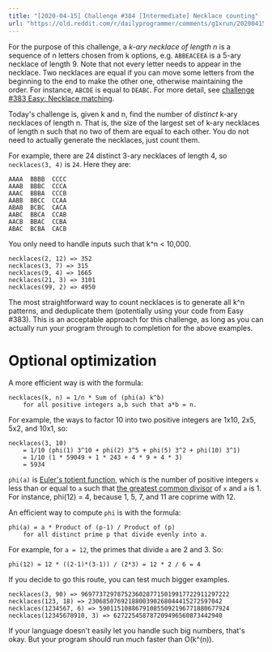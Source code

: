 ```yaml
---
title: "[2020-04-15] Challenge #384 [Intermediate] Necklace counting"
url: "https://old.reddit.com/r/dailyprogrammer/comments/g1xrun/20200415_challenge_384_intermediate_necklace/"
---
```


For the purpose of this challenge, a *k-ary necklace of length n* is a sequence of n letters chosen from k options, e.g. `ABBEACEEA` is a 5-ary necklace of length 9. Note that not every letter needs to appear in the necklace. Two necklaces are equal if you can move some letters from the beginning to the end to make the other one, otherwise maintaining the order. For instance, `ABCDE` is equal to `DEABC`. For more detail, see [challenge #383 Easy: Necklace matching](https://www.reddit.com/r/dailyprogrammer/comments/ffxabb/20200309_challenge_383_easy_necklace_matching/).

Today's challenge is, given k and n, find the number of *distinct* k-ary necklaces of length n. That is, the size of the largest set of k-ary necklaces of length n such that no two of them are equal to each other. You do not need to actually generate the necklaces, just count them.

For example, there are 24 distinct 3-ary necklaces of length 4, so `necklaces(3, 4)` is `24`. Here they are:

    AAAA  BBBB  CCCC
    AAAB  BBBC  CCCA
    AAAC  BBBA  CCCB
    AABB  BBCC  CCAA
    ABAB  BCBC  CACA
    AABC  BBCA  CCAB
    AACB  BBAC  CCBA
    ABAC  BCBA  CACB

You only need to handle inputs such that k^n < 10,000.

    necklaces(2, 12) => 352
    necklaces(3, 7) => 315
    necklaces(9, 4) => 1665
    necklaces(21, 3) => 3101
    necklaces(99, 2) => 4950

The most straightforward way to count necklaces is to generate all k^n patterns, and deduplicate them (potentially using your code from Easy #383). This is an acceptable approach for this challenge, as long as you can actually run your program through to completion for the above examples.

# Optional optimization

A more efficient way is with the formula:

    necklaces(k, n) = 1/n * Sum of (phi(a) k^b)
        for all positive integers a,b such that a*b = n.

For example, the ways to factor 10 into two positive integers are 1x10, 2x5, 5x2, and 10x1, so:

    necklaces(3, 10)
        = 1/10 (phi(1) 3^10 + phi(2) 3^5 + phi(5) 3^2 + phi(10) 3^1)
        = 1/10 (1 * 59049 + 1 * 243 + 4 * 9 + 4 * 3)
        = 5934

`phi(a)` is [Euler's totient function](https://en.wikipedia.org/wiki/Euler%27s_totient_function), which is the number of positive integers `x` less than or equal to `a` such that [the greatest common divisor](https://en.wikipedia.org/wiki/Greatest_common_divisor) of `x` and `a` is 1. For instance, phi(12) = 4, because 1, 5, 7, and 11 are coprime with 12.

An efficient way to compute `phi` is with the formula:

    phi(a) = a * Product of (p-1) / Product of (p)
        for all distinct prime p that divide evenly into a.

For example, for `a = 12`, the primes that divide `a` are 2 and 3. So:

    phi(12) = 12 * ((2-1)*(3-1)) / (2*3) = 12 * 2 / 6 = 4

If you decide to go this route, you can test much bigger examples.

    necklaces(3, 90) => 96977372978752360287715019917722911297222
    necklaces(123, 18) => 2306850769218800390268044415272597042
    necklaces(1234567, 6) => 590115108867910855092196771880677924
    necklaces(12345678910, 3) => 627225458787209496560873442940

If your language doesn't easily let you handle such big numbers, that's okay. But your program should run much faster than O(k^(n)).